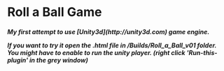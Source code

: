 Roll a Ball Game
==========

<h5> My first attempt to use [Unity3d](http://unity3d.com) game engine.

If you want to try it open the .html file in /Builds/Roll_a_Ball_v01 folder.<br>
You might have to enable to run the unity player. (right click 'Run-this-plugin' in the grey window)
